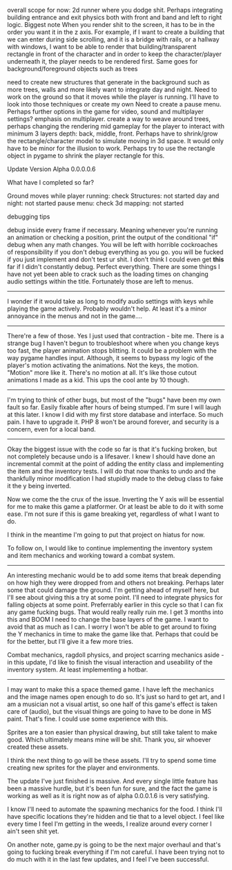 overall scope for now: 2d runner where you dodge shit. Perhaps integrating building entrance and exit physics both with front and band and left to right logic. 
Biggest note
When you render shit to the screen, it has to be in the order you want it in the z axis. For example, if I want to create a building that we can enter during side scrolling, and it is a bridge with rails, or a hallway with windows, I want to be able to render that building/transparent rectangle in front of the character and in order to keep the character/player underneath it, the player needs to be rendered first. Same goes for background/foreground objects such as trees


need to create new structures that generate in the background such as more trees, walls and more
likely want to integrate day and night. 
Need to work on the ground so that it moves while the player is running. I'll have to look into those techniques or create my own
Need to create a pause menu. Perhaps further options in the game for video, sound and multiplayer settings? emphasis on multiplayer. 
create a way to weave around trees, perhaps changing the rendering mid gameplay for the player to interact with minimum 3 layers depth: back, middle, front. Perhaps have to shrink/grow the rectangle/character model to simulate moving in 3d space. It would only have to be minor for the illusion to work. 
Perhaps try to use the rectangle object in pygame to shrink the player rectangle for this.

Update Version Alpha 0.0.0.0.6

What have I completed so far?

Ground moves while player running: check
Structures: not started
day and night: not started
pause menu: check
3d mapping: not started


debugging tips

debug inside every frame if necessary. Meaning whenever you're running an animation or checking a position, print the output of the conditional "if"
debug when any math changes. You will be left with horrible cockroaches of responsibility if you don't debug everything as you go. you will be fucked if you just implement
and don't test ur shit. I don't think I could even get **this** far if I didn't constantly debug. Perfect everything. There are some things I have not yet been able to 
crack such as the loading times on changing audio settings within the title. Fortunately those are left to menus.

---------------------

I wonder if it would take as long to modify audio settings with keys while playing the game actively. Probably wouldn't help. At least it's a minor annoyance in the menus and not in the game....

----------------------

There're a few of those. Yes I just used that contraction - bite me. There is a strange bug I haven't begun to troubleshoot where when you change keys too fast, the player animation stops blitting. It could be a problem with the way pygame handles input. Although, it seems to bypass my logic of the player's motion activating the animations. Not the keys, the motion. "Motion" more like it. There's no motion at all. It's like those cutout animations I made as a kid. This ups the cool ante by 10 though.

----------------------

I'm trying to think of other bugs, but most of the "bugs" have been my own fault so far. Easily fixable after hours of being stumped. I'm sure I will laugh at this later. I know I did with my first store database and interface. So much pain. I have to upgrade it. PHP 8 won't be around forever, and security is a concern, even for a local band.

-----------------------

Okay the biggest issue with the code so far is that it's fucking broken, but not completely because undo is a lifesaver. I knew I should have done an incremental commit at the point of adding the entity class and implementing the item and the inventory tests. I will do that now thanks to undo and the thankfully minor modification I had stupidly made to the debug class to fake it the y being inverted. 

Now we come the the crux of the issue. Inverting the Y axis will be essential for me to make this game a platformer. Or at least be able to do it with some ease. I'm not sure if this is game breaking yet, regardless of what I want to do. 

I think in the meantime I'm going to put that project on hiatus for now. 

To follow on, I would like to continue implementing the inventory system and item mechanics and working toward a combat system.

------------------------

An interesting mechanic would be to add some items that break depending on how high they were dropped from and others not breaking. Perhaps later some that could damage the ground. I'm getting ahead of myself here, but I'll see about giving this a try at some point. I'll need to integrate physics for falling objects at some point. Preferrably earlier in this cycle so that I can fix any game fucking bugs. That would really really ruin me. I get 3 months into this and BOOM I need to change the base layers of the game. I want to avoid that as much as I can. I worry I won't be able to get around to fixing the Y mechanics in time to make the game like that. Perhaps that could be for the better, but I'll give it a few more tries.

Combat mechanics, ragdoll physics, and project scarring mechanics aside - in this update, I'd like to finish the visual interaction and useability of the inventory system. At least implementing a hotbar.

-------------------------
 I may want to make this a space themed game. I have left the mechanics and the image names open enough to do so. It's just so hard to get art, and I am a musician not a visual artist, so one half of this game's effect is taken care of (audio), but the visual things are going to have to be done in MS paint. That's fine. I could use some experience with this.

 Sprites are a ton easier than physical drawing, but still take talent to make good. Which ultimately means mine will be shit. Thank you, sir whoever created these assets.

 I think the next thing to go will be these assets. I'll try to spend some time creating new sprites for the player and environments. 

 The update I've just finished is massive. And every single little feature has been a massive hurdle, but it's been fun for sure, and the fact the game is working as well as it is right now as of alpha 0.0.0.1.6 is very satisfying.

 I know I'll need to automate the spawning mechanics for the food. I think I'll have specific locations they're hidden and tie that to a level object. I feel like every time I feel I'm getting in the weeds, I realize around every corner I ain't seen shit yet.

 On another note, game.py is going to be the next major overhaul and that's going to fucking break everything if I'm not careful. I have been trying not to do much with it in the last few updates, and I feel I've been successful. 